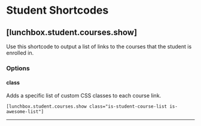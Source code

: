 # Student Shortcodes

## [lunchbox.student.courses.show]

Use this shortcode to output a list of links to the courses that the student is enrolled in.

### Options

#### class

Adds a specific list of custom CSS classes to each course link.

```
[lunchbox.student.courses.show class="is-student-course-list is-awesome-list"]
```

-----------

